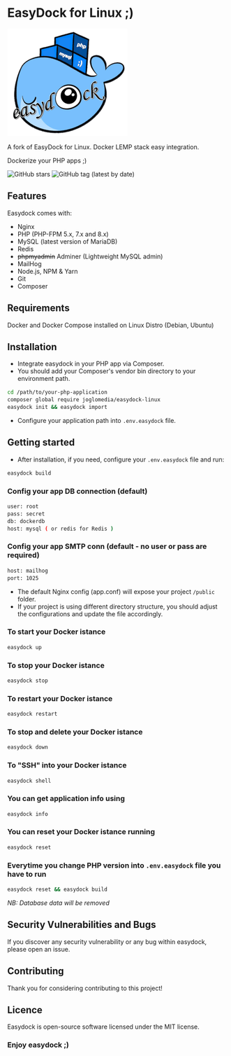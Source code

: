 # EasyDock for Linux ;)

![EasyDock for Linux](ed_275px.png)

A fork of EasyDock for Linux. Docker LEMP stack easy integration.

Dockerize your PHP apps ;)

![GitHub stars](https://img.shields.io/github/stars/joglomedia/easydock-linux?style=social)
![GitHub tag (latest by date)](https://img.shields.io/github/v/tag/joglomedia/easydock-linux?label=version)

## Features

Easydock comes with:

- Nginx
- PHP (PHP-FPM 5.x, 7.x and 8.x)
- MySQL (latest version of MariaDB)
- Redis
- ~~phpmyadmin~~ Adminer (Lightweight MySQL admin)
- MailHog
- Node.js, NPM & Yarn
- Git
- Composer

## Requirements

Docker and Docker Compose installed on Linux Distro (Debian, Ubuntu)

## Installation

- Integrate easydock in your PHP app via Composer.
- You should add your Composer's vendor bin directory to your environment path.

```bash
cd /path/to/your-php-application
composer global require joglomedia/easydock-linux
easydock init && easydock import
```

- Configure your application path into `.env.easydock` file.

## Getting started

- After installation, if you need, configure your `.env.easydock` file and run:

```bash
easydock build
```

### Config your app DB connection (default)

```bash
user: root
pass: secret
db: dockerdb
host: mysql ( or redis for Redis )
```

### Config your app SMTP conn (default - no user or pass are required)

```bash
host: mailhog
port: 1025
```

- The default Nginx config (app.conf) will expose your project `/public` folder.
- If your project is using different directory structure, you should adjust the configurations and update the file accordingly.

### To start your Docker istance

```bash
easydock up
```

### To stop your Docker istance

```bash
easydock stop
```

### To restart your Docker istance

```bash
easydock restart
```

### To stop and delete your Docker istance

```bash
easydock down
```

### To "SSH" into your Docker istance

```bash
easydock shell
```

### You can get application info using

```bash
easydock info
```

### You can reset your Docker istance running

```bash
easydock reset
```

### Everytime you change PHP version into `.env.easydock` file you have to run

```bash
easydock reset && easydock build
```

_*NB: Database data will be removed*_

## Security Vulnerabilities and Bugs

If you discover any security vulnerability or any bug within easydock, please open an issue.

## Contributing

Thank you for considering contributing to this project!

## Licence

Easydock is open-source software licensed under the MIT license.

### Enjoy easydock ;)
